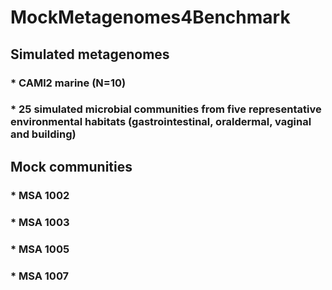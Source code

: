 # MockMetagenomes4Benchmark

## Simulated metagenomes

### * CAMl2 marine (N=10)

### * 25 simulated microbial communities from five representative environmental habitats (gastrointestinal, oraldermal, vaginal and building)

## Mock communities

### * MSA 1002

### * MSA 1003

### * MSA 1005

### * MSA 1007
